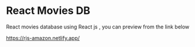  # React Movies DB
React movies database using React js
, you can preview from the link below

https://rjs-amazon.netlify.app/
